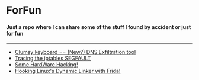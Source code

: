 # ForFun

#### Just a repo where I can share some of the stuff I found by accident or just for fun

---

- [Clumsy keyboard == (New?) DNS Exfiltration tool](https://github.com/MarioBartolome/ForFun/blob/master/DNSExfil_iptables.md)
- [Tracing the iptables SEGFAULT](https://github.com/MarioBartolome/ForFun/blob/master/iptables%20SEGFAULT%20Hunt.md)
- [Some HardWare Hacking!](https://github.com/MarioBartolome/ForFun/tree/master/HW-Hacking)
- [Hooking Linux's Dynamic Linker with Frida!](https://github.com/MarioBartolome/ForFun/blob/master/HookingLinuxDynLink.md)
